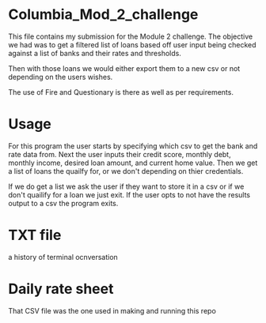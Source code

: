 # Columbia_Mod_2_challenge

This file contains my submission for the Module 2 challenge.
The objective we had was to get a filtered list of loans based off user input being checked against a list of banks and their rates and thresholds.

Then with those loans we would either export them to a new csv or not depending on the users wishes.

The use of Fire and Questionary is there as well as per requirements.

# Usage

For this program the user starts by specifying which csv to get the bank and rate data from.
Next the user inputs their credit score, monthly debt, monthly income, desired loan amount, and current home value.
Then we get a list of loans the quailfy for, or we don't depending on thier credentials.

If we do get a list we ask the user if they want to store it in a csv or if we don't quailify for a loan we just exit.
If the user opts to not have the results output to a csv the program exits.

# TXT file

a history of terminal ocnversation

# Daily rate sheet

That CSV file was the one used in making and running this repo
